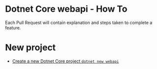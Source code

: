 # Dotnet Core webapi - How To

Each Pull Request will contain explanation and steps taken to complete a feature.

# New project

- [Create a new Dotnet Core project `dotnet new webapi`](https://github.com/brunolm/dotnetcore-how-to/commit/3b6169d655b312f95ad78386371d5a52acf66f00)
